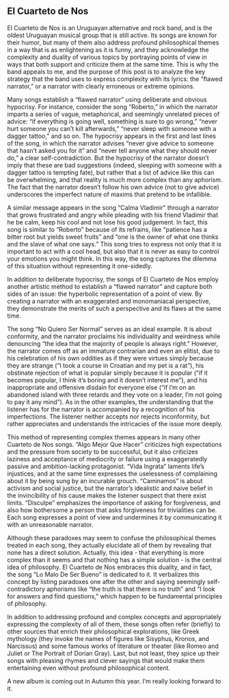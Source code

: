 ## El Cuarteto de Nos

El Cuarteto de Nos is an Uruguayan alternative and rock band, and is the oldest Uruguayan musical group that is still active. Its songs are known for their humor, but many of them also address profound philosophical themes in a way that is as enlightening as it is funny, and they acknowledge the complexity and duality of various topics by portraying points of view in ways that both support and criticize them at the same time. This is why the band appeals to me, and the purpose of this post is to analyze the key strategy that the band uses to express complexity with its lyrics: the “flawed narrator,” or a narrator with clearly erroneous or extreme opinions.

Many songs establish a “flawed narrator” using deliberate and obvious hypocrisy. For instance, consider the song “Roberto,” in which the narrator imparts a series of vague, metaphorical, and seemingly unrelated pieces of advice: “if everything is going well, something is sure to go wrong,” “never hurt someone you can’t kill afterwards,” “never sleep with someone with a dagger tattoo,” and so on. The hypocrisy appears in the first and last lines of the song, in which the narrator advises “never give advice to someone that hasn’t asked you for it” and “never tell anyone what they should never do,” a clear self-contradiction. But the hypocrisy of the narrator doesn’t imply that these are bad suggestions (indeed, sleeping with someone with a dagger tattoo is tempting fate), but rather that a list of advice like this can be overwhelming, and that reality is much more complex than any aphorism. The fact that the narrator doesn’t follow his own advice (not to give advice) underscores the imperfect nature of maxims that pretend to be infallible.

A similar message appears in the song “Calma Vladimir” through a narrator that grows frustrated and angry while pleading with his friend Vladimir that he be calm, keep his cool and not lose his good judgement. In fact, this song is similar to “Roberto” because of its refrains, like “patience has a bitter root but yields sweet fruits” and “one is the owner of what one thinks and the slave of what one says.” This song tries to express not only that it is important to act with a cool head, but also that it is never as easy to control your emotions you might think. In this way, the song captures the dilemma of this situation without representing it one-sidedly.

In addition to deliberate hypocrisy, the songs of El Cuarteto de Nos employ another artistic method to establish a “flawed narrator” and capture both sides of an issue: the hyperbolic representation of a point of view. By creating a narrator with an exaggerated and monomaniacal perspective, they demonstrate the merits of such a perspective and its flaws at the same time.

The song “No Quiero Ser Normal” serves as an ideal example. It is about conformity, and the narrator proclaims his individuality and weirdness while denouncing “the idea that the majority of people is always right.” However, the narrator comes off as an immature contrarian and even an elitist, due to his celebration of his own oddities as if they were virtues simply because they are strange (“I took a course in Croatian and my pet is a rat”), his obstinate rejection of what is popular simply because it is popular (“if it becomes popular, I think it’s boring and it doesn’t interest me”), and his inappropriate and offensive disdain for everyone else (“if I’m on an abandoned island with three retards and they vote on a leader, I’m not going to pay it any mind”). As in the other examples, the understanding that the listener has for the narrator is accompanied by a recognition of his imperfections. The listener neither accepts nor rejects inconformity, but rather appreciates and understands the intricacies of the issue more deeply.

This method of representing complex themes appears in many other Cuarteto de Nos songs. “Algo Mejor Que Hacer” criticizes high expectations and the pressure from society to be successful, but it also criticizes laziness and acceptance of mediocrity or failure using a exaggeratedly passive and ambition-lacking protagonist. “Vida Ingrata” laments life’s injustices, and at the same time expresses the uselessness of complaining about it by being sung by an incurable grouch. “Caminamos” is about activism and social justice, but the narrator’s idealistic and naive belief in the invincibility of his cause makes the listener suspect that there exist limits. “Disculpe” emphasizes the importance of asking for forgiveness, and also how bothersome a person that asks forgiveness for trivialities can be. Each song expresses a point of view and undermines it by communicating it with an unreasonable narrator.

Although these paradoxes may seem to confuse the philosophical themes treated in each song, they actually elucidate all of them by revealing that none has a direct solution. Actually, this idea - that everything is more complex than it seems and that nothing has a simple solution - is the central idea of philosophy. El Cuarteto de Nos embraces this duality, and in fact, the song “Lo Malo De Ser Bueno” is dedicated to it. It verbalizes this concept by listing paradoxes one after the other and saying seemingly self-contradictory aphorisms like “the truth is that there is no truth” and “I look for answers and find questions,” which happen to be fundamental principles of philosophy.

In addition to addressing profound and complex concepts and appropriately expressing the complexity of all of them, these songs often refer (briefly) to other sources that enrich their philosophical explorations, like Greek mythology (they invoke the names of figures like Sisyphus, Kronos, and Narcissus) and some famous works of literature or theater (like Romeo and Juliet or The Portrait of Dorian Gray). Last, but not least, they spice up their songs with pleasing rhymes and clever sayings that would make them entertaining even without profound philosophical content.

A new album is coming out in Autumn this year. I’m really looking forward to it.
